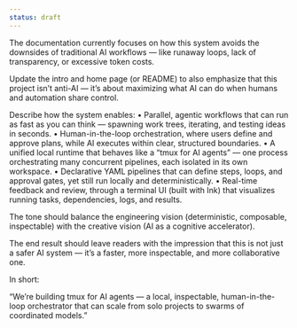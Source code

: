 ```yaml
---
status: draft
---
```



The documentation currently focuses on how this system avoids the downsides of traditional AI workflows — like runaway loops, lack of transparency, or excessive token costs.

Update the intro and home page (or README) to also emphasize that this project isn’t anti-AI — it’s about maximizing what AI can do when humans and automation share control.

Describe how the system enables:
	•	Parallel, agentic workflows that can run as fast as you can think — spawning work trees, iterating, and testing ideas in seconds.
	•	Human-in-the-loop orchestration, where users define and approve plans, while AI executes within clear, structured boundaries.
	•	A unified local runtime that behaves like a “tmux for AI agents” — one process orchestrating many concurrent pipelines, each isolated in its own workspace.
	•	Declarative YAML pipelines that can define steps, loops, and approval gates, yet still run locally and deterministically.
	•	Real-time feedback and review, through a terminal UI (built with Ink) that visualizes running tasks, dependencies, logs, and results.

The tone should balance the engineering vision (deterministic, composable, inspectable) with the creative vision (AI as a cognitive accelerator).

The end result should leave readers with the impression that this is not just a safer AI system — it’s a faster, more inspectable, and more collaborative one.

In short:

“We’re building tmux for AI agents — a local, inspectable, human-in-the-loop orchestrator that can scale from solo projects to swarms of coordinated models.”